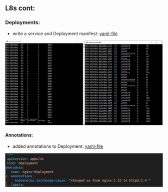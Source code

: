 L8s cont:
-----------------

### Deployments:

* write a service and Deployment manifest:
[yaml-file](/K8s/YAML/Deployment/nginx-deployment.yaml)

![Output](./Images/Capture12.PNG)

#### Annotations:
* added annotations to Deployment:
[yaml-file](/K8s/YAML/Deployment/nginx-deployment.yaml)

![Output](./Images/Capture14.PNG)






